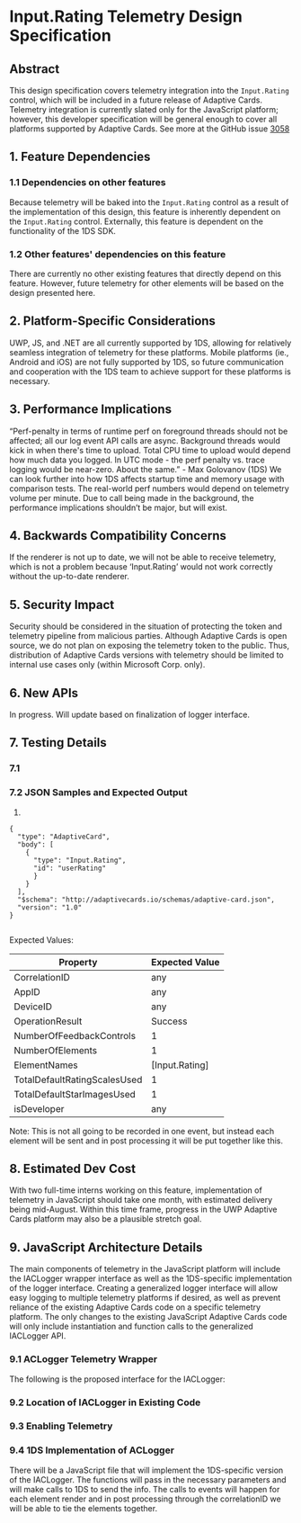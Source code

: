 # Input.Rating Telemetry Design Specification 
 
## Abstract 
This design specification covers telemetry integration into the `Input.Rating` control, which will be included in a future release of Adaptive Cards. Telemetry integration is currently slated only for the JavaScript platform; however, this developer specification will be general enough to cover all platforms supported by Adaptive Cards. See more at the GitHub issue [3058](https://github.com/microsoft/AdaptiveCards/issues/3058) 
 
## 1. Feature Dependencies 
### 1.1 Dependencies on other features 
Because telemetry will be baked into the `Input.Rating` control as a result of the implementation of this design, this feature is inherently dependent on the `Input.Rating` control. Externally, this feature is dependent on the functionality of the 1DS SDK. 
 
### 1.2 Other features' dependencies on this feature 
There are currently no other existing features that directly depend on this feature. However, future telemetry for other elements will be based on the design presented here. 
 
## 2. Platform-Specific Considerations 
UWP, JS, and .NET are all currently supported by 1DS, allowing for relatively seamless integration of telemetry for these platforms. Mobile platforms (ie., Android and iOS) are not fully supported by 1DS, so future communication and cooperation with the 1DS team to achieve support for these platforms is necessary. 
 
## 3. Performance Implications 
“Perf-penalty in terms of runtime perf on foreground threads should not be affected; all our log event API calls are async. Background threads would kick in when there's time to upload. Total CPU time to upload would depend how much data you logged. In UTC mode - the perf penalty vs. trace logging would be near-zero. About the same.” - Max Golovanov (1DS) 
We can look further into how 1DS affects startup time and memory usage with comparison tests. The real-world perf numbers would depend on telemetry volume per minute. Due to call being made in the background, the performance implications shouldn’t be major, but will exist.  
 
 
## 4. Backwards Compatibility Concerns  
If the renderer is not up to date, we will not be able to receive telemetry, which is not a problem because ‘Input.Rating’ would not work correctly without the up-to-date renderer.  
 
## 5. Security Impact 
Security should be considered in the situation of protecting the token and telemetry pipeline from malicious parties. Although Adaptive Cards is open source, we do not plan on exposing the telemetry token to the public. Thus, distribution of Adaptive Cards versions with telemetry should be limited to internal use cases only (within Microsoft Corp. only). 
 
## 6. New APIs 
In progress. Will update based on finalization of logger interface. 
 
## 7. Testing Details 
### 7.1 
 
### 7.2 JSON Samples and Expected Output 
 
1) 
``` 
{ 
  "type": "AdaptiveCard", 
  "body": [ 
    { 
      "type": "Input.Rating", 
      "id": "userRating" 
      } 
    } 
  ], 
  "$schema": "http://adaptivecards.io/schemas/adaptive-card.json", 
  "version": "1.0" 
} 
 
``` 
Expected Values: 
 
| Property                     | Expected Value | 
|------------------------------|----------------| 
| CorrelationID                | any            | 
| AppID                        | any            | 
| DeviceID                     | any            | 
| OperationResult              | Success        | 
| NumberOfFeedbackControls     | 1              | 
| NumberOfElements             | 1              | 
| ElementNames                 | [Input.Rating] | 
| TotalDefaultRatingScalesUsed | 1              | 
| TotalDefaultStarImagesUsed   | 1              | 
| isDeveloper                  | any            | 
 
Note: This is not all going to be recorded in one event, but instead each element will be sent and in post processing it will be put together like this.  
 
## 8. Estimated Dev Cost 
With two full-time interns working on this feature, implementation of telemetry in JavaScript should take one month, with estimated delivery being mid-August. Within this time frame, progress in the UWP Adaptive Cards platform may also be a plausible stretch goal. 
 
## 9. JavaScript Architecture Details 
The main components of telemetry in the JavaScript platform will include the IACLogger wrapper interface as well as the 1DS-specific implementation of the logger interface. Creating a generalized logger interface will allow easy logging to multiple telemetry platforms if desired, as well as prevent reliance of the existing Adaptive Cards code on a specific telemetry platform. The only changes to the existing JavaScript Adaptive Cards code will only include instantiation and function calls to the generalized IACLogger API.  
### 9.1 ACLogger Telemetry Wrapper 
The following is the proposed interface for the IACLogger: 
 
### 9.2 Location of IACLogger in Existing Code 



 
### 9.3 Enabling Telemetry 
 
### 9.4 1DS Implementation of ACLogger 
There will be a JavaScript file that will implement the 1DS-specific version of the IACLogger. The functions will pass in the necessary parameters and will make calls to 1DS to send the info. The calls to events will happen for each element render and in post processing through the correlationID we will be able to tie the elements together.   
